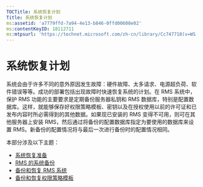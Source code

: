 ```yaml
---
TOCTitle: 系统恢复计划
Title: 系统恢复计划
ms:assetid: 'a7779ffd-7a94-4e13-b846-0ffd00608e02'
ms:contentKeyID: 18112711
ms:mtpsurl: 'https://technet.microsoft.com/zh-cn/library/Cc747718(v=WS.10)'
---
```


系统恢复计划
============

系统会由于许多不同的意外原因发生故障：硬件故障、太多请求、电源超负荷、软件错误等等。成功的部署包括出现故障时快速恢复系统的计划。在 RMS 系统中，保护 RMS 功能的主要要求是定期备份服务器私钥和 RMS 数据库，特别是配置数据库。这样，就能够保存好权限策略模板、密钥以及在授权使用以前的许可证和已发布内容时所必需得到的其他数据。如果现已安装的 RMS 变得不可用，则可在其他服务器上安装 RMS，然后通过将备份的配置数据库指定为要使用的数据库来设置 RMS。新备份的配置情况将与最后一次进行备份时的配置情况相同。

本部分涉及以下主题：

-   [系统恢复准备](https://technet.microsoft.com/885c047f-1e3b-4bf5-8248-3a4505759cbb)
-   [RMS 的系统备份](https://technet.microsoft.com/c29894da-ee00-428c-8d48-80d8e5a83678)
-   [备份和恢复 RMS 系统](https://technet.microsoft.com/c11f3ac1-e512-402b-bf13-9ff21f5fe745)
-   [备份和恢复权限策略模板](https://technet.microsoft.com/a6ed3328-4128-45e8-9236-3de484b460de)
